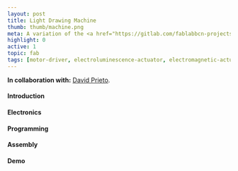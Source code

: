 ```yaml
---
layout: post
title: Light Drawing Machine
thumb: thumb/machine.png
meta: A variation of the <a href="https://gitlab.com/fablabbcn-projects/cnc-machines/six-pack-cnc">multi-tool SPML</a>.   
highlight: 0
active: 1
topic: fab
tags: [motor-driver, electroluminescence-actuator, electromagnetic-actuator]
---
```

<p><strong>In collaboration with:</strong> <a href="https://twitter.com/d_prieto">David Prieto</a>.</p>

<h4>Introduction</h4>
<p></p>

<h4>Electronics</h4>
<p></p>

<h4>Programming</h4>
<p></p>

<h4>Assembly</h4>
<p></p>

<h4>Demo</h4>
<p></p>
